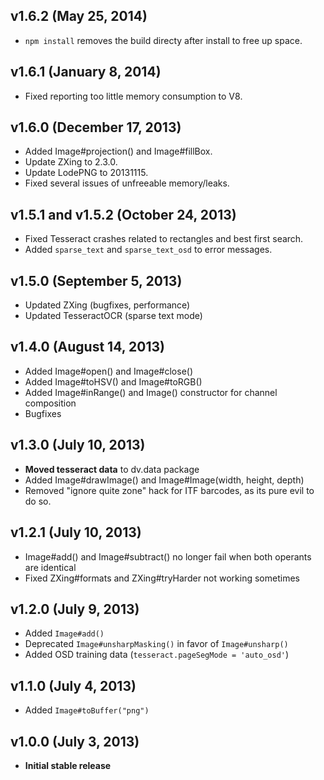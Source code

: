 ## v1.6.2 (May 25, 2014)
- `npm install` removes the build directy after install to free up space.

## v1.6.1 (January 8, 2014)
- Fixed reporting too little memory consumption to V8.

## v1.6.0 (December 17, 2013)
- Added Image#projection() and Image#fillBox.
- Update ZXing to 2.3.0.
- Update LodePNG to 20131115.
- Fixed several issues of unfreeable memory/leaks.

## v1.5.1 and v1.5.2 (October 24, 2013)

- Fixed Tesseract crashes related to rectangles and best first search.
- Added `sparse_text` and `sparse_text_osd` to error messages.

## v1.5.0 (September 5, 2013)

- Updated ZXing (bugfixes, performance)
- Updated TesseractOCR (sparse text mode)

## v1.4.0 (August 14, 2013)

- Added Image#open() and Image#close()
- Added Image#toHSV() and Image#toRGB()
- Added Image#inRange() and Image() constructor for channel composition
- Bugfixes

## v1.3.0 (July 10, 2013)
- **Moved tesseract data** to dv.data package
- Added Image#drawImage() and Image#Image(width, height, depth)
- Removed "ignore quite zone" hack for ITF barcodes, as its pure evil to do so.

## v1.2.1 (July 10, 2013)
- Image#add() and Image#subtract() no longer fail when both operants are identical
- Fixed ZXing#formats and ZXing#tryHarder not working sometimes

## v1.2.0 (July 9, 2013)
- Added `Image#add()`
- Deprecated `Image#unsharpMasking()` in favor of `Image#unsharp()`
- Added OSD training data (`tesseract.pageSegMode = 'auto_osd'`)

## v1.1.0 (July 4, 2013)
- Added `Image#toBuffer("png")`

## v1.0.0 (July 3, 2013)
- **Initial stable release**
